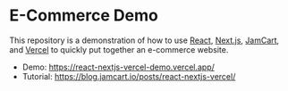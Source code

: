 # E-Commerce Demo

This repository is a demonstration of how to use [React](https://reactjs.org/), [Next.js](https://nextjs.org/), [JamCart](https://jamcart.io/), and [Vercel](https://vercel.com/) to quickly put together an e-commerce website.

* Demo: https://react-nextjs-vercel-demo.vercel.app/
* Tutorial: https://blog.jamcart.io/posts/react-nextjs-vercel/

